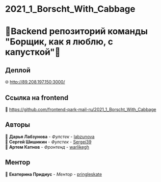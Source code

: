# 2021_1_Borscht_With_Cabbage
# 🥘Backend репозиторий команды "Борщик, как я люблю, с капусткой"🥘

## Деплой

🌐 http://89.208.197.150:3000/

## Ссылка на frontend

🎴 https://github.com/frontend-park-mail-ru/2021_1_Borscht_With_Cabbage

## Авторы

📎 **Дарья Лабзунова** - *Фулстек* - [labzunova](https://github.com/labzunova)  
📎 **Сергей Шишикин** - *Фулстек* - [Sergei39](https://github.com/Sergei39)  
📎 **Артем Катнов** - *Фронтенд* - [warlikegh](https://github.com/warlikegh)  

## Ментор
📎 **Екатерина Придиус** - *Ментор* - [pringleskate](https://github.com/pringleskate)
